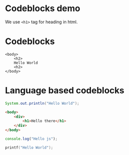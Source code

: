 # Codeblocks demo

We use `<h1>` tag for heading in html. 

#  Codeblocks
```
<body>
    <h2>
    Hello World
    <h2>
</body>
```

# Language based codeblocks
```java
System.out.println("Hello World");
```
```html
<body>
    <div>
        <h1>Hello there</h1>
    </div>
</body>
````
```javascript
console.log("Hello js");
```
```c
printf("Hello World");
```
